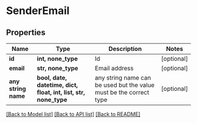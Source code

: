 # SenderEmail


## Properties
Name | Type | Description | Notes
------------ | ------------- | ------------- | -------------
**id** | **int, none_type** | Id | [optional] 
**email** | **str, none_type** | Email address | [optional] 
**any string name** | **bool, date, datetime, dict, float, int, list, str, none_type** | any string name can be used but the value must be the correct type | [optional]

[[Back to Model list]](../README.md#documentation-for-models) [[Back to API list]](../README.md#documentation-for-api-endpoints) [[Back to README]](../README.md)


